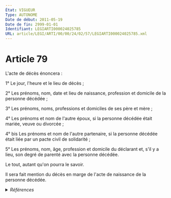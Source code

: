 ```yaml
---
État: VIGUEUR
Type: AUTONOME
Date de début: 2011-05-19
Date de fin: 2999-01-01
Identifiant: LEGIARTI000024025785
URL: article/LEGI/ARTI/00/00/24/02/57/LEGIARTI000024025785.xml
---
```


<h1>Article 79</h1>

L'acte de décès énoncera :<br />

1° Le jour, l'heure et le lieu de décès ;<br />

2° Les prénoms, nom, date et lieu de naissance, profession et domicile de la
personne décédée ;<br />

3° Les prénoms, noms, professions et domiciles de ses père et mère ;<br />

4° Les prénoms et nom de l'autre époux, si la personne décédée était mariée,
veuve ou divorcée ;<br />

4° bis Les prénoms et nom de l'autre partenaire, si la personne décédée était
liée par un pacte civil de solidarité ;<br />

5° Les prénoms, nom, âge, profession et domicile du déclarant et, s'il y a lieu,
son degré de parenté avec la personne décédée.<br />

Le tout, autant qu'on pourra le savoir.<br />

Il sera fait mention du décès en marge de l'acte de naissance de la personne
décédée.


<details>
  <summary><em>Références</em></summary>

  <h2>Articles faisant référence à l'article</h2>
  
  <ul>
    <li>
      <a href="https://legal.tricoteuses.fr//redirection/LEGIARTI000024023542?vers=git&vers=legifrance">LOI n° 2011-525 du 17 mai 2011 de simplification et d'amélioration de la qualité du droit - article 1 ENTIEREMENT_MODIF</a> MODIFIE source
    </li>
  </ul>
  
  <h2>Références faites par l'article</h2>
  
  <ul>
    <li>
      1941-12-31 CITATION cible <a href="https://legal.tricoteuses.fr//redirection/LEGIARTI000006708907?vers=git&vers=legifrance">Décret n°41-5050 du 31 décembre 1941 codifiant les textes relatifs aux opérations d'inhumation, d'exhumation, d'incinération et de transport des corps. - article 4-1 AUTONOME ABROGE, en vigueur du 1976-05-20 au 1977-03-18</a>
    </li>
    <li>
      1978-07-17 CITATION cible <a href="https://legal.tricoteuses.fr//redirection/LEGIARTI000020466255?vers=git&vers=legifrance">Loi n° 78-753 du 17 juillet 1978 portant diverses mesures d'amélioration des relations entre l'administration et le public et diverses dispositions d'ordre administratif, social et fiscal - article 21 AUTONOME MODIFIE, en vigueur du 2009-03-28 au 2009-05-01</a>
    </li>
    <li>
      1978-07-17 CITATION cible <a href="https://legal.tricoteuses.fr//redirection/LEGIARTI000006528227?vers=git&vers=legifrance">Loi n° 78-753 du 17 juillet 1978 portant diverses mesures d'amélioration des relations entre l'administration et le public et diverses dispositions d'ordre administratif, social et fiscal - article 5-1 AUTONOME ABROGE, en vigueur du 2002-03-05 au 2005-06-07</a>
    </li>
    <li>
      2011-05-17 MODIFIE cible <a href="https://legal.tricoteuses.fr//redirection/LEGIARTI000024023542?vers=git&vers=legifrance">LOI n° 2011-525 du 17 mai 2011 de simplification et d'amélioration de la qualité du droit - article 1 ENTIEREMENT_MODIF</a>
    </li>
    <li>
      2999-01-01 CITATION cible <a href="https://legal.tricoteuses.fr//redirection/LEGIARTI000045480390?vers=git&vers=legifrance">Code pénitentiaire - article L214-8 AUTONOME VIGUEUR, en vigueur depuis le 2022-05-01</a>
    </li>
    <li>
      1985-12-09 CITATION cible <a href="https://legal.tricoteuses.fr//redirection/LEGIARTI000006864469?vers=git&vers=legifrance">Arrêté du 9 décembre 1985 fixant les statuts des fédérations départementales des associations agréées de pêche et de pisciculture. - article Annexe, art. 1 AUTONOME ABROGE, en vigueur du 1996-12-11 au 2008-08-02</a>
    </li>
    <li>
      2999-01-01 CITATION cible <a href="https://legal.tricoteuses.fr//redirection/LEGIARTI000020614545?vers=git&vers=legifrance">Code civil - article 80 AUTONOME VIGUEUR, en vigueur depuis le 2009-05-14</a>
    </li>
    <li>
      2999-01-01 CITATION cible <a href="https://legal.tricoteuses.fr//redirection/LEGIARTI000006421287?vers=git&vers=legifrance">Code civil - article 83 AUTONOME ABROGE, en vigueur du 1804-03-21 au 2011-05-19</a>
    </li>
    <li>
      2999-01-01 CITATION cible <a href="https://legal.tricoteuses.fr//redirection/LEGIARTI000024041539?vers=git&vers=legifrance">Code civil - article 85 AUTONOME VIGUEUR, en vigueur depuis le 2011-05-19</a>
    </li>
    <li>
      2999-01-01 CITATION cible <a href="https://legal.tricoteuses.fr//redirection/LEGIARTI000006518376?vers=git&vers=legifrance">Code de procédure pénale - article R295 AUTONOME MODIFIE, en vigueur du 2005-04-30 au 2014-12-01</a>
    </li>
    <li>
      2999-01-01 CITATION cible <a href="https://legal.tricoteuses.fr//redirection/LEGIARTI000023795764?vers=git&vers=legifrance">Code de procédure pénale - article R381 AUTONOME ABROGE, en vigueur du 2011-04-01 au 2013-12-05</a>
    </li>
    <li>
      2999-01-01 CITATION cible <a href="https://legal.tricoteuses.fr//redirection/LEGIARTI000043601274?vers=git&vers=legifrance">Code de procédure pénale - article R70 AUTONOME VIGUEUR, en vigueur depuis le 2021-09-30</a>
    </li>
    <li>
      2999-01-01 CITATION cible <a href="https://legal.tricoteuses.fr//redirection/LEGIARTI000033746777?vers=git&vers=legifrance">Code des relations entre le public et l'administration - article L342-2 AUTONOME MODIFIE, en vigueur du 2016-12-31 au 2019-01-01</a>
    </li>
    <li>
      2999-01-01 CITATION cible <a href="https://legal.tricoteuses.fr//redirection/LEGIARTI000006395884?vers=git&vers=legifrance">Code général des collectivités territoriales - article R2213-8 AUTONOME MODIFIE, en vigueur du 2006-07-29 au 2011-03-01</a>
    </li>
    <li>
      CODIFICATION source Loi 1803-03-11
    </li>
    <li>
      1941-04-24 CITATION cible <a href="https://legal.tricoteuses.fr//redirection/LEGIARTI000006404852?vers=git&vers=legifrance">Loi n°41-1814 du 24 avril 1941 relative aux actes de décès des militaires décédés des suites d'événements de guerre. - article 2 AUTONOME ABROGE, en vigueur du 1941-05-12 au 2007-12-22</a>
    </li>
  </ul>
</details>
